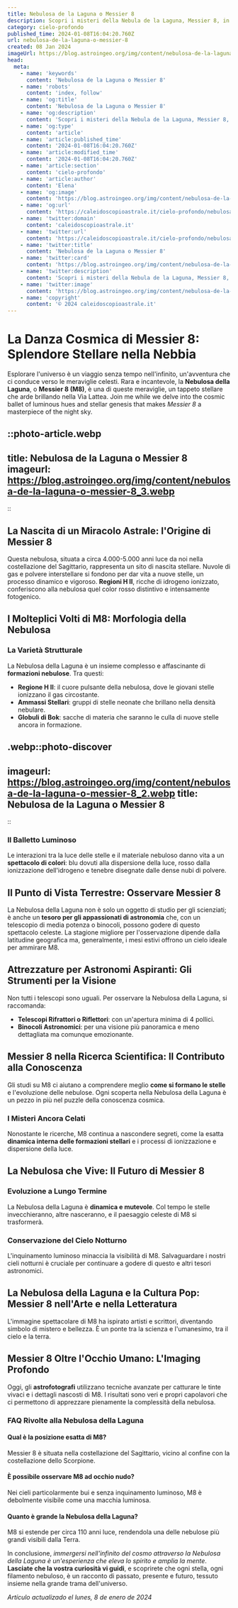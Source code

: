 ```yaml
---
title: Nebulosa de la Laguna o Messier 8
description: Scopri i misteri della Nebula de la Laguna, Messier 8, in una guida astrale che illumina le meraviglie delluniverso. Esplora ora!
category: cielo-profondo
published_time: 2024-01-08T16:04:20.760Z
url: nebulosa-de-la-laguna-o-messier-8
created: 08 Jan 2024
imageUrl: https://blog.astroingeo.org/img/content/nebulosa-de-la-laguna-o-messier-8_3.webp
head:
  meta:
    - name: 'keywords'
      content: 'Nebulosa de la Laguna o Messier 8'
    - name: 'robots'
      content: 'index, follow'
    - name: 'og:title'
      content: 'Nebulosa de la Laguna o Messier 8'
    - name: 'og:description'
      content: 'Scopri i misteri della Nebula de la Laguna, Messier 8, in una guida astrale che illumina le meraviglie delluniverso. Esplora ora!'
    - name: 'og:type'
      content: 'article'
    - name: 'article:published_time'
      content: '2024-01-08T16:04:20.760Z'
    - name: 'article:modified_time'
      content: '2024-01-08T16:04:20.760Z'
    - name: 'article:section'
      content: 'cielo-profondo'
    - name: 'article:author'
      content: 'Elena'
    - name: 'og:image'
      content: 'https://blog.astroingeo.org/img/content/nebulosa-de-la-laguna-o-messier-8_3.webp'
    - name: 'og:url'
      content: 'https://caleidoscopioastrale.it/cielo-profondo/nebulosa-de-la-laguna-o-messier-8'
    - name: 'twitter:domain'
      content: 'caleidoscopioastrale.it'
    - name: 'twitter:url'
      content: 'https://caleidoscopioastrale.it/cielo-profondo/nebulosa-de-la-laguna-o-messier-8'
    - name: 'twitter:title'
      content: 'Nebulosa de la Laguna o Messier 8'
    - name: 'twitter:card'
      content: 'https://blog.astroingeo.org/img/content/nebulosa-de-la-laguna-o-messier-8_3.webp'
    - name: 'twitter:description'
      content: 'Scopri i misteri della Nebula de la Laguna, Messier 8, in una guida astrale che illumina le meraviglie delluniverso. Esplora ora!'
    - name: 'twitter:image'
      content: 'https://blog.astroingeo.org/img/content/nebulosa-de-la-laguna-o-messier-8_3.webp'
    - name: 'copyright'
      content: '© 2024 caleidoscopioastrale.it'
---
```

# **La Danza Cosmica di Messier 8: Splendore Stellare nella Nebbia**

Esplorare l'universo è un viaggio senza tempo nell'infinito, un'avventura che ci conduce verso le meraviglie celesti. Rara e incantevole, la **Nebulosa della Laguna**, o **Messier 8 (M8)**, è una di queste meraviglie, un tappeto stellare che arde brillando nella Via Lattea. Join me while we delve into the cosmic ballet of luminous hues and stellar genesis that makes *Messier 8* a masterpiece of the night sky.

::photo-article.webp
---
title: Nebulosa de la Laguna o Messier 8
imageurl: https://blog.astroingeo.org/img/content/nebulosa-de-la-laguna-o-messier-8_3.webp
---
::

## La Nascita di un Miracolo Astrale: l'Origine di Messier 8

Questa nebulosa, situata a circa 4.000-5.000 anni luce da noi nella costellazione del Sagittario, rappresenta un sito di nascita stellare. Nuvole di gas e polvere interstellare si fondono per dar vita a nuove stelle, un processo dinamico e vigoroso. **Regioni H II**, ricche di idrogeno ionizzato, conferiscono alla nebulosa quel color rosso distintivo e intensamente fotogenico.

## I Molteplici Volti di M8: Morfologia della Nebulosa

### La Varietà Strutturale 
La Nebulosa della Laguna è un insieme complesso e affascinante di **formazioni nebulose**. Tra questi:

- **Regione H II**: il cuore pulsante della nebulosa, dove le giovani stelle ionizzano il gas circostante.
- **Ammassi Stellari**: gruppi di stelle neonate che brillano nella densità nebulare.
- **Globuli di Bok**: sacche di materia che saranno le culla di nuove stelle ancora in formazione.

.webp::photo-discover
---
imageurl: https://blog.astroingeo.org/img/content/nebulosa-de-la-laguna-o-messier-8_2.webp
title: Nebulosa de la Laguna o Messier 8
---
::

### Il Balletto Luminoso
Le interazioni tra la luce delle stelle e il materiale nebuloso danno vita a un **spettacolo di colori**: blu dovuti alla dispersione della luce, rosso dalla ionizzazione dell'idrogeno e tenebre disegnate dalle dense nubi di polvere.

## Il Punto di Vista Terrestre: Osservare Messier 8

La Nebulosa della Laguna non è solo un oggetto di studio per gli scienziati; è anche un **tesoro per gli appassionati di astronomia** che, con un telescopio di media potenza o binocoli, possono godere di questo spettacolo celeste. La stagione migliore per l'osservazione dipende dalla latitudine geografica ma, generalmente, i mesi estivi offrono un cielo ideale per ammirare M8.

## Attrezzature per Astronomi Aspiranti: Gli Strumenti per la Visione

Non tutti i telescopi sono uguali. Per osservare la Nebulosa della Laguna, si raccomanda:

- **Telescopi Rifrattori o Riflettori**: con un'apertura minima di 4 pollici.
- **Binocoli Astronomici**: per una visione più panoramica e meno dettagliata ma comunque emozionante.

## Messier 8 nella Ricerca Scientifica: Il Contributo alla Conoscenza

Gli studi su M8 ci aiutano a comprendere meglio **come si formano le stelle** e l'evoluzione delle nebulose. Ogni scoperta nella Nebulosa della Laguna è un pezzo in più nel puzzle della conoscenza cosmica.

### I Misteri Ancora Celati
Nonostante le ricerche, M8 continua a nascondere segreti, come la esatta **dinamica interna delle formazioni stellari** e i processi di ionizzazione e dispersione della luce.

## La Nebulosa che Vive: Il Futuro di Messier 8

### Evoluzione a Lungo Termine
La Nebulosa della Laguna è **dinamica e mutevole**. Col tempo le stelle invecchieranno, altre nasceranno, e il paesaggio celeste di M8 si trasformerà.

### Conservazione del Cielo Notturno
L'inquinamento luminoso minaccia la visibilità di M8. Salvaguardare i nostri cieli notturni è cruciale per continuare a godere di questo e altri tesori astronomici.

## La Nebulosa della Laguna e la Cultura Pop: Messier 8 nell'Arte e nella Letteratura

L'immagine spettacolare di M8 ha ispirato artisti e scrittori, diventando simbolo di mistero e bellezza. È un ponte tra la scienza e l'umanesimo, tra il cielo e la terra.

## Messier 8 Oltre l'Occhio Umano: L'Imaging Profondo

Oggi, gli **astrofotografi** utilizzano tecniche avanzate per catturare le tinte vivaci e i dettagli nascosti di M8. I risultati sono veri e propri capolavori che ci permettono di apprezzare pienamente la complessità della nebulosa.

### FAQ Rivolte alla Nebulosa della Laguna
#### Qual è la posizione esatta di M8?
Messier 8 è situata nella costellazione del Sagittario, vicino al confine con la costellazione dello Scorpione.

#### È possibile osservare M8 ad occhio nudo?
Nei cieli particolarmente bui e senza inquinamento luminoso, M8 è debolmente visibile come una macchia luminosa.

#### Quanto è grande la Nebulosa della Laguna?
M8 si estende per circa 110 anni luce, rendendola una delle nebulose più grandi visibili dalla Terra.

In conclusione, *immergersi nell'infinito del cosmo attraverso la Nebulosa della Laguna è un'esperienza che eleva lo spirito e amplia la mente*. **Lasciate che la vostra curiosità vi guidi**, e scoprirete che ogni stella, ogni filamento nebuloso, è un racconto di passato, presente e futuro, tessuto insieme nella grande trama dell'universo.

_Artículo actualizado el lunes, 8 de enero de 2024_